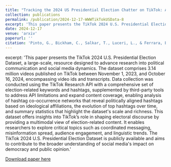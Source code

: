 ```yaml
---
title: "Tracking the 2024 US Presidential Election Chatter on TikTok: A Public Multimodal Dataset"
collection: publications
permalink: /publication/2024-12-17-WWWTikTokUSData-8
excerpt: 'This paper presents the TikTok 2024 U.S. Presidential Election Dataset, a large-scale, resource designed to advance research into political communication and social media dynamics. The dataset comprises 3.14 million videos published on TikTok between November 1, 2023, and October 16, 2024, encompassing video ids and transcripts. Data collection was conducted using the TikTok Research API with a comprehensive set of election-related keywords and hashtags, supplemented by third-party tools to address API limitations and expand content coverage, enabling analysis of hashtag co-occurrence networks that reveal politically aligned hashtags based on ideological affiliations, the evolution of top hashtags over time, and summary statistics that highlight the dataset's scale and richness. This dataset offers insights into TikTok’s role in shaping electoral discourse by providing a multimodal view of election-related content. It enables researchers to explore critical topics such as coordinated messaging, misinformation spread, audience engagement, and linguistic trends. The TikTok 2024 U.S. Presidential Election Dataset is publicly available and aims to contribute to the broader understanding of social media's impact on democracy and public opinion.'
date: 2024-12-17
venue: 'arxiv'
paperurl: ''
citation: 'Pinto, G., Bickham, C., Salkar, T., Luceri, L., & Ferrara, E. (2024). Tracking the 2024 US Presidential Election Chatter on Tiktok: A Public Multimodal Dataset. arXiv preprint arXiv:2407.01471.'
---
```

excerpt: 'This paper presents the TikTok 2024 U.S. Presidential Election Dataset, a large-scale, resource designed to advance research into political communication and social media dynamics. The dataset comprises 3.14 million videos published on TikTok between November 1, 2023, and October 16, 2024, encompassing video ids and transcripts. Data collection was conducted using the TikTok Research API with a comprehensive set of election-related keywords and hashtags, supplemented by third-party tools to address API limitations and expand content coverage, enabling analysis of hashtag co-occurrence networks that reveal politically aligned hashtags based on ideological affiliations, the evolution of top hashtags over time, and summary statistics that highlight the dataset's scale and richness. This dataset offers insights into TikTok’s role in shaping electoral discourse by providing a multimodal view of election-related content. It enables researchers to explore critical topics such as coordinated messaging, misinformation spread, audience engagement, and linguistic trends. The TikTok 2024 U.S. Presidential Election Dataset is publicly available and aims to contribute to the broader understanding of social media's impact on democracy and public opinion.'

[Download paper here](http://gabbypinto.github.io/files/USElectionTikTokDataset.pdf)

<!-- <a href="username.github.io/folder/document.pdf" target="_blank">PDF.</a> -->
<!-- Recommended citation: A. Atchison, G. Pinto, A. Woodward, E. Stevens, D. Dixon and E. Linstead, "Classifying Challenging Behaviors in Autism Spectrum Disorder with Word Embeddings," 2021 20th IEEE International Conference on Machine Learning and Applications (ICMLA), 2021, pp. 1325-1332, doi: 10.1109/ICMLA52953.2021.00215. -->
